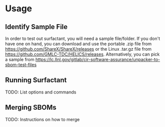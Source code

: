 # Usage

## Identify Sample File

In order to test out surfactant, you will need a sample file/folder. If you don't have one on hand, you can download and use the portable .zip file from https://github.com/ShareX/ShareX/releases or the Linux .tar.gz file from https://github.com/GMLC-TDC/HELICS/releases. Alternatively, you can pick a sample from https://lc.llnl.gov/gitlab/cir-software-assurance/unpacker-to-sbom-test-files

## Running Surfactant

TODO: List options and commands

## Merging SBOMs

TODO: Instructions on how to merge

